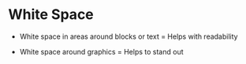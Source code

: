 # White Space



- White space in areas around blocks or text = Helps with readability

- White space around graphics = Helps to stand out